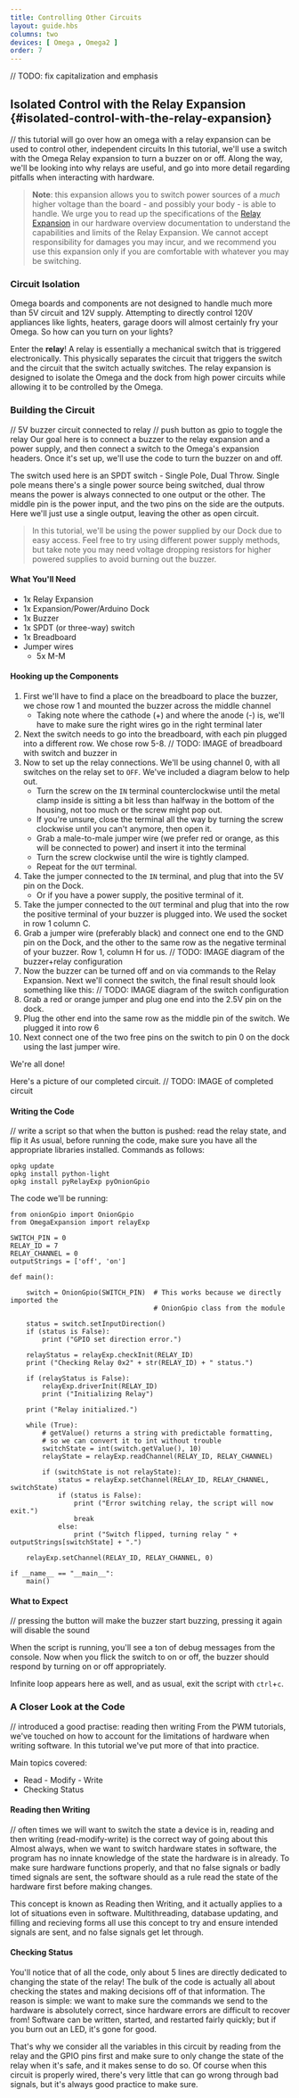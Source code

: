 ```yaml
---
title: Controlling Other Circuits
layout: guide.hbs
columns: two
devices: [ Omega , Omega2 ]
order: 7
---
```

// TODO: fix capitalization and emphasis
## Isolated Control with the Relay Expansion {#isolated-control-with-the-relay-expansion}

// this tutorial will go over how an omega with a relay expansion can be used to control other, independent circuits
In this tutorial, we'll use a switch with the Omega Relay expansion to turn a buzzer on or off. Along the way, we'll be looking into why relays are useful, and go into more detail regarding pitfalls when interacting with hardware.

>**Note**: this expansion allows you to switch power sources of a *much* higher voltage than the board - and possibly your body - is able to handle. We urge you to read up the specifications of the [Relay Expansion](#relay-expansion) in our hardware overview documentation to understand the capabilities and limits of the Relay Expansion. We cannot accept responsibility for damages you may incur, and we recommend you use this expansion only if you are comfortable with whatever you may be switching.


### Circuit Isolation

<!-- // explain that the omega's relays are completely isolated from the circuit that is connected to the terminals, it merely acts as a switch

// this is useful since it allows the Omega to control other, larger, more powerful circuits
//  expand along those lines, maybe throw in the max specs of the relays, hint that you can control house-hold appliances -->

Omega boards and components are not designed to handle much more than 5V circuit and 12V supply. Attempting to directly control 120V appliances like lights, heaters, garage doors will almost certainly fry your Omega. So how can you turn on your lights?

Enter the **relay**! A relay is essentially a mechanical switch that is triggered electronically. This physically separates the circuit that triggers the switch and the circuit that the switch actually switches. The relay expansion is designed to isolate the Omega and the dock from high power circuits while allowing it to be controlled by the Omega. 


### Building the Circuit

// 5V buzzer circuit connected to relay
// push button as gpio to toggle the relay
Our goal here is to connect a buzzer to the relay expansion and a power supply, and then connect a switch to the Omega's expansion headers. Once it's set up, we'll use the code to turn the buzzer on and off.

The switch used here is an SPDT switch - Single Pole, Dual Throw. Single pole means there's a single power source being switched, dual throw means the power is always connected to one output or the other. The middle pin is the power input, and the two pins on the side are the outputs. Here we'll just use a single output, leaving the other as open circuit.

>In this tutorial, we'll be using the power supplied by our Dock due to easy access. Feel free to try using different power supply methods, but take note you may need voltage dropping resistors for higher powered supplies to avoid burning out the buzzer.

#### What You'll Need

* 1x Relay Expansion
* 1x Expansion/Power/Arduino Dock
* 1x Buzzer
* 1x SPDT (or three-way) switch
* 1x Breadboard
* Jumper wires
	* 5x M-M


#### Hooking up the Components

<!-- // detailed explanation of connecting wires to the screw terminals

// wiring up the buzzer so that the connection is interrupted by the relay -->

1. First we'll have to find a place on the breadboard to place the buzzer, we chose row 1 and mounted the buzzer across the middle channel
	* Taking note where the cathode (+) and where the anode (-) is, we'll have to make sure the right wires go in the right terminal later
1. Next the switch needs to go into the breadboard, with each pin plugged into a different row. We chose row 5-8.
// TODO: IMAGE of breadboard with switch and buzzer in
1. Now to set up the relay connections. We'll be using channel 0, with all switches on the relay set to `OFF`. We've included a diagram below to help out.
	* Turn the screw on the `IN` terminal counterclockwise until the metal clamp inside is sitting a bit less than halfway in the bottom of the housing, not too much or the screw might pop out.
	* If you're unsure, close the terminal all the way by turning the screw clockwise until you can't anymore, then open it.
	* Grab a male-to-male jumper wire (we prefer red or orange, as this will be connected to power) and insert it into the terminal
	* Turn the screw clockwise until the wire is tightly clamped.
	* Repeat for the `OUT` terminal.
1. Take the jumper connected to the `IN` terminal, and plug that into the 5V pin on the Dock.
	* Or if you have a power supply, the positive terminal of it.
1. Take the jumper connected to the `OUT` terminal and plug that into the row the positive terminal of your buzzer is plugged into. We used the socket in row 1 column C.
1. Grab a jumper wire (preferably black) and connect one end to the GND pin on the Dock, and the other to the same row as the negative terminal of your buzzer. Row 1, column H for us.
// TODO: IMAGE diagram of the buzzer+relay configuration
1. Now the buzzer can be turned off and on via commands to the Relay Expansion. Next we'll connect the switch, the final result should look something like this:
// TODO: IMAGE diagram of the switch configuration
1. Grab a red or orange jumper and plug one end into the 2.5V pin on the dock.
1. Plug the other end into the same row as the middle pin of the switch. We plugged it into row 6
1. Next connect one of the two free pins on the switch to pin 0 on the dock using the last jumper wire.

We're all done!

Here's a picture of our completed circuit.
// TODO: IMAGE of completed circuit


#### Writing the Code

// write a script so that when the button is pushed: read the relay state, and flip it
As usual, before running the code, make sure you have all the appropriate libraries installed. Commands as follows:

```
opkg update
opkg install python-light 
opkg install pyRelayExp pyOnionGpio
```

The code we'll be running:

```
from onionGpio import OnionGpio
from OmegaExpansion import relayExp

SWITCH_PIN = 0
RELAY_ID = 7
RELAY_CHANNEL = 0
outputStrings = ['off', 'on']

def main():

    switch = OnionGpio(SWITCH_PIN)	# This works because we directly imported the 
									# OnionGpio class from the module
    
    status = switch.setInputDirection()
    if (status is False):
        print ("GPIO set direction error.")

    relayStatus = relayExp.checkInit(RELAY_ID)
    print ("Checking Relay 0x2" + str(RELAY_ID) + " status.")

    if (relayStatus is False):
        relayExp.driverInit(RELAY_ID)
        print ("Initializing Relay")

    print ("Relay initialized.")

    while (True):
        # getValue() returns a string with predictable formatting,
        # so we can convert it to int without trouble
        switchState = int(switch.getValue(), 10) 
        relayState = relayExp.readChannel(RELAY_ID, RELAY_CHANNEL)

        if (switchState is not relayState):
            status = relayExp.setChannel(RELAY_ID, RELAY_CHANNEL, switchState)
            if (status is False):
                print ("Error switching relay, the script will now exit.")
                break
            else:
                print ("Switch flipped, turning relay " + outputStrings[switchState] + ".")

    relayExp.setChannel(RELAY_ID, RELAY_CHANNEL, 0)

if __name__ == "__main__":
    main()

```

#### What to Expect

// pressing the button will make the buzzer start buzzing, pressing it again will disable the sound

When the script is running, you'll see a ton of debug messages from the console. Now when you flick the switch to on or off, the buzzer should respond by turning on or off appropriately.

Infinite loop appears here as well, and as usual, exit the script with `ctrl`+`c`.


### A Closer Look at the Code

// introduced a good practise: reading then writing
From the PWM tutorials, we've touched on how to account for the limitations of hardware when writing software. In this tutorial we've put more of that into practice.

Main topics covered: 
* Read - Modify - Write
* Checking Status

#### Reading then Writing

// often times we will want to switch the state a device is in, reading and then writing (read-modify-write) is the correct way of going about this
Almost always, when we want to switch hardware states in software, the program has no innate knowledge of the state the hardware is in already. To make sure hardware functions properly, and that no false signals or badly timed signals are sent, the software should as a rule read the state of the hardware first before making changes.

This concept is known as Reading then Writing, and it actually applies to a lot of situations even in software. Multithreading, database updating, and filling and recieving forms all use this concept to try and ensure intended signals are sent, and no false signals get let through.
 

#### Checking Status

You'll notice that of all the code, only about 5 lines are directly dedicated to changing the state of the relay! The bulk of the code is actually all about checking the states and making decisions off of that information. The reason is simple: we want to make sure the commands we send to the hardware is absolutely correct, since hardware errors are difficult to recover from! Software can be written, started, and restarted fairly quickly; but if you burn out an LED, it's gone for good.

That's why we consider all the variables in this circuit by reading from the relay and the GPIO pins first and make sure to only change the state of the relay when it's safe, and it makes sense to do so. Of course when this circuit is properly wired, there's very little that can go wrong through bad signals, but it's always good practice to make sure.


